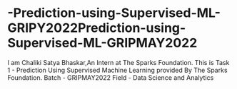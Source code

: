 # -Prediction-using-Supervised-ML-GRIPY2022Prediction-using-Supervised-ML-GRIPMAY2022
I am Chaliki Satya Bhaskar,An Intern at The Sparks Foundation. This is Task 1 - Prediction Using Supervised Machine Learning provided By The Sparks Foundation. Batch - GRIPMAY2022 Field - Data Science and Analytics
